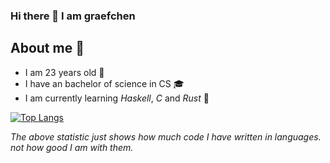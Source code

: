 ### Hi there 👋 I am graefchen

## About me 📝

- I am 23 years old 🎉
- I have an bachelor of science in CS 🎓
- I am currently learning *Haskell*, *C* and *Rust* 📝

<!-- Old Verison of the used Top Languages -->
<!-- [![Top Langs](https://github-readme-stats.vercel.app/api/top-langs/?username=graefchen&layout=compact&langs_count=10)](https://github.com/anuraghazra/github-readme-stats) -->
[![Top Langs](https://github-readme-stats.vercel.app/api/top-langs/?username=graefchen&layout=compact&langs_count=10&hide=javascript,typescript,html,css)](https://github.com/anuraghazra/github-readme-stats)

*The above statistic just shows how much code I have written in languages. not how good I am with them.*

<!--
**graefchen/graefchen** is a ✨ _special_ ✨ repository because its `README.md` (this file) appears on your GitHub profile.

Here are some ideas to get you started:

- 🔭 I’m currently working on ...
- 🌱 I’m currently learning ...
- 👯 I’m looking to collaborate on ...
- 🤔 I’m looking for help with ...
- 💬 Ask me about ...
- 📫 How to reach me: ...
- 😄 Pronouns: ...
- ⚡ Fun fact: ...
-->
